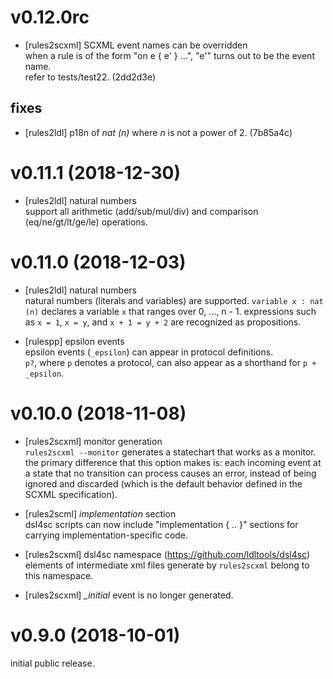 # v0.12.0rc

- [rules2scxml] SCXML event names can be overridden  
  when a rule is of the form "on e { e' } ...", "e'" turns out to be the event name.  
  refer to tests/test22.
  (2dd2d3e)

## fixes
- [rules2ldl] p18n of _nat (n)_ where _n_ is not a power of 2.
  (7b85a4c)

# v0.11.1 (2018-12-30)

- [rules2ldl] natural numbers  
  support all arithmetic (add/sub/mul/div) and comparison (eq/ne/gt/lt/ge/le) operations.

# v0.11.0 (2018-12-03)

- [rules2ldl] natural numbers  
  natural numbers (literals and variables) are supported.
  `variable x : nat (n)` declares a variable `x` that ranges over 0, ..., n - 1.
  expressions such as `x = 1`, `x = y`, and `x + 1 = y + 2` are recognized as propositions.

- [rulespp] epsilon events  
  epsilon events (`_epsilon`) can appear in protocol definitions.  
  `p?`, where `p` denotes a protocol, can also appear as a shorthand for `p + _epsilon`.

# v0.10.0 (2018-11-08)

- [rules2scxml] monitor generation  
  `rules2scxml --monitor` generates a statechart that works as a monitor.
  the primary difference that this option makes is:
  each incoming event at a state that no transition can process causes an error,
  instead of being ignored and discarded
  (which is the default behavior defined in the SCXML specification).

- [rules2scml] _implementation_ section  
  dsl4sc scripts can now include "implementation { .. }" sections
  for carrying implementation-specific code.

- [rules2scxml] dsl4sc namespace (https://github.com/ldltools/dsl4sc)  
  elements of intermediate xml files generate by `rules2scxml` belong to this namespace.

- [rules2scxml] _\_initial_ event is no longer generated.


# v0.9.0 (2018-10-01)

initial public release.
